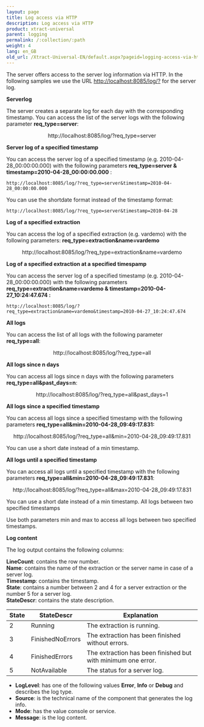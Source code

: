 ```yaml
---
layout: page
title: Log access via HTTP
description: Log access via HTTP
product: xtract-universal
parent: logging
permalink: /:collection/:path
weight: 4
lang: en_GB
old_url: /Xtract-Universal-EN/default.aspx?pageid=logging-access-via-http
---
```


The server offers access to the server log information via HTTP. In the following samples we use the URL [http://localhost:8085/log/?]() for the server log.

**Serverlog**

The server creates a separate log for each day with the corresponding timestamp. You can access the list of the server logs with the following parameter **req_type=server**:<br>

<center>http://localhost:8085/log/?req_type=server</center>

**Server log of a specified timestamp**

You can access the server log of a specified timestamp (e.g. 2010-04-28_00:00:00.000) with the following parameters **req_type=server &
timestamp=2010-04-28_00:00:00.000** :

```
http://localhost:8085/log/?req_type=server&timestamp=2010-04-28_00:00:00.000
```

You can use the shortdate format instead of the timestamp format:

```
http://localhost:8085/log/?req_type=server&timestamp=2010-04-28
```

**Log of a specified extraction**

You can access the log of a specified extraction (e.g. vardemo)  with the following  parameters: **req_type=extraction&name=vardemo** 

<center>http://localhost:8085/log/?req_type=extraction&name=vardemo</center>

**Log of a specified extraction at a specified timespamp**

You can access the server log of a specified timestamp (e.g. 2010-04-28_00:00:00.000) with the following parameters **req_type=extraction&name=vardemo & 
timestamp=2010-04-27_10:24:47.674 :**

```
http://localhost:8085/log/?req_type=extraction&name=vardemo&timestamp=2010-04-27_10:24:47.674
```

**All logs**

You can access the list of all logs with the following parameter **req_type=all**:

<center>http://localhost:8085/log/?req_type=all</center> 


**All logs since n days**

You can access all logs since n days with the following parameters **req_type=all&past_days=n**:

<center>http://localhost:8085/log/?req_type=all&past_days=1</center>


**All logs since a specified timestamp**

You can access all logs since a specified timestamp with the following parameters **req_type=all&min=2010-04-28_09:49:17.831:**

<center>http://localhost:8085/log/?req_type=all&min=2010-04-28_09:49:17.831</center> 

You can use a short date instead of a min timestamp.


**All logs until a specified timestamp**

You can access all logs until a specified timestamp with the following parameters  **req_type=all&min=2010-04-28_09:49:17.831**:

<center>http://localhost:8085/log/?req_type=all&max=2010-04-28_09:49:17.831</center>

You can use a short date instead of a min timestamp.
All logs between two specified timestamps

Use both parameters min and max to access all logs between two specified timestamps.

**Log content**

The log output contains the following columns:

**LineCount**: contains the row number.<br>
**Name**: contains the name of the extraction or the server name in case of a server log.<br>
**Timestamp**: contains the timestamp. <br>
**State**: contains a number between 2 and 4 for a server extraction or the number 5 for a server log.<br>
**StateDescr**: contains the state description.

| State | StateDescr       | Explanation                                                  |
|-------|------------------|--------------------------------------------------------------|
| 2     | Running          | The extraction is running.                                   |
| 3     | FinishedNoErrors | The extraction has been finished without errors.             |
| 4     | FinishedErrors   | The extraction has been finished but with minimum one error. |
| 5     | NotAvailable     | The status for a server log.                                 |

- **LogLevel**: has one of the following values **Error**, **Info** or **Debug** and describes the log type.
- **Source**: is the technical name of the component that generates the log info.
- **Mode**: has the value console or service.
- **Message**: is the log content. 




